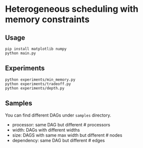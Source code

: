# Heterogeneous scheduling with memory constraints

## Usage

```
pip install matplotlib numpy
python main.py
```

## Experiments

```
python experiments/min_memory.py
python experiments/tradeoff.py
python experiments/depth.py
```

## Samples

You can find different DAGs under `samples` directory.
- processor: same DAG but different # processors
- width: DAGs with different widths
- size: DAGS with same max width but different # nodes
- dependency: same DAG but different # edges